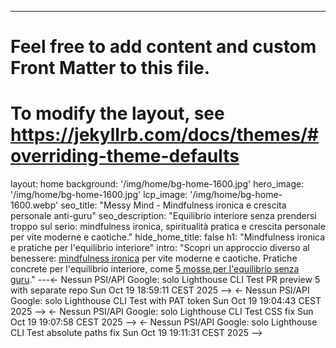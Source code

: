 ---
# Feel free to add content and custom Front Matter to this file.
# To modify the layout, see https://jekyllrb.com/docs/themes/#overriding-theme-defaults

layout: home
background: '/img/home/bg-home-1600.jpg'
hero_image: '/img/home/bg-home-1600.jpg'
lcp_image: '/img/home/bg-home-1600.webp'
seo_title: "Messy Mind - Mindfulness ironica e crescita personale anti-guru"
seo_description: "Equilibrio interiore senza prendersi troppo sul serio: mindfulness ironica, spiritualità pratica e crescita personale per vite moderne e caotiche."
hide_home_title: false
h1: "Mindfulness ironica e pratiche per l'equilibrio interiore"
intro: "Scopri un approccio diverso al benessere: [mindfulness ironica](/categorie/mindfulness-ironica/) per vite moderne e caotiche. Pratiche concrete per l'equilibrio interiore, come [5 mosse per l'equilibrio senza guru](/equilibrio-interiore-5-mosse-pratiche-senza-guru-e-con-ironia/)."
---<- Nessun PSI/API Google: solo Lighthouse CLI Test PR preview 5 with separate repo Sun Oct 19 18:59:11 CEST 2025 -->
<- Nessun PSI/API Google: solo Lighthouse CLI Test with PAT token Sun Oct 19 19:04:43 CEST 2025 -->
<- Nessun PSI/API Google: solo Lighthouse CLI Test CSS fix Sun Oct 19 19:07:58 CEST 2025 -->
<- Nessun PSI/API Google: solo Lighthouse CLI Test absolute paths fix Sun Oct 19 19:11:31 CEST 2025 -->
